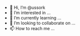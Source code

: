 - 👋 Hi, I’m @ussork
- 👀 I’m interested in ...
- 🌱 I’m currently learning ...
- 💞️ I’m looking to collaborate on ...
- 📫 How to reach me ...

<!---
ussork/ussork is a ✨ special ✨ repository because its `README.md` (this file) appears on your GitHub profile.
You can click the Preview link to take a look at your changes.
--->
